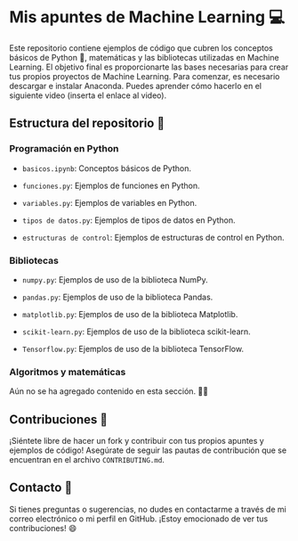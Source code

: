# Mis apuntes de Machine Learning 💻

Este repositorio contiene ejemplos de código que cubren los conceptos básicos de Python 🐍, matemáticas y las bibliotecas utilizadas en Machine Learning. El objetivo final es proporcionarte las bases necesarias para crear tus propios proyectos de Machine Learning. Para comenzar, es necesario descargar e instalar Anaconda. Puedes aprender cómo hacerlo en el siguiente video (inserta el enlace al video).

## Estructura del repositorio 📂

### Programación en Python

- `basicos.ipynb`: Conceptos básicos de Python.

- `funciones.py`: Ejemplos de funciones en Python.

- `variables.py`: Ejemplos de variables en Python.

- `tipos de datos.py`: Ejemplos de tipos de datos en Python.

- `estructuras de control`: Ejemplos de estructuras de control en Python.

### Bibliotecas

- `numpy.py`: Ejemplos de uso de la biblioteca NumPy.

- `pandas.py`: Ejemplos de uso de la biblioteca Pandas.

- `matplotlib.py`: Ejemplos de uso de la biblioteca Matplotlib.

- `scikit-learn.py`: Ejemplos de uso de la biblioteca scikit-learn.

- `Tensorflow.py`: Ejemplos de uso de la biblioteca TensorFlow.

### Algoritmos y matemáticas

Aún no se ha agregado contenido en esta sección. 🤙😔

## Contribuciones 🤝

¡Siéntete libre de hacer un fork y contribuir con tus propios apuntes y ejemplos de código! Asegúrate de seguir las pautas de contribución que se encuentran en el archivo `CONTRIBUTING.md`.

## Contacto 📩

Si tienes preguntas o sugerencias, no dudes en contactarme a través de mi correo electrónico o mi perfil en GitHub. ¡Estoy emocionado de ver tus contribuciones! 😄
